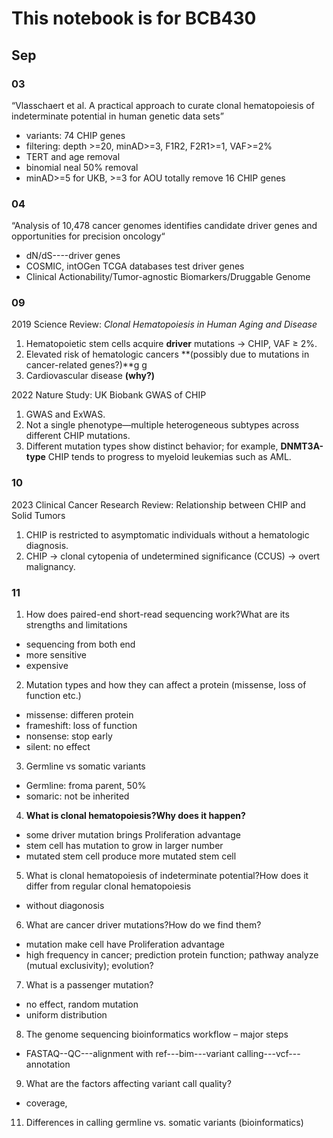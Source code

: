 # This notebook is for BCB430 
## Sep
### 03
“Vlasschaert et al. A practical approach to curate clonal hematopoiesis of indeterminate potential in human genetic data sets”
- variants: 74 CHIP genes
- filtering: depth >=20, minAD>=3, F1R2, F2R1>=1, VAF>=2%
- TERT and age removal
- binomial neal 50% removal
- minAD>=5 for UKB, >=3 for AOU
totally remove 16 CHIP genes

### 04
“Analysis of 10,478 cancer genomes identifies candidate driver genes and opportunities for precision oncology“
- dN/dS----driver genes
- COSMIC, intOGen TCGA databases test driver genes
- Clinical Actionability/Tumor-agnostic Biomarkers/Druggable Genome

### 09
2019 Science Review: *Clonal Hematopoiesis in Human Aging and Disease*  
1. Hematopoietic stem cells acquire **driver** mutations → CHIP, VAF ≥ 2%.  
2. Elevated risk of hematologic cancers **(possibly due to mutations in cancer-related genes?)**g g
3. Cardiovascular disease **(why?)**

2022 Nature Study: UK Biobank GWAS of CHIP  
1. GWAS and ExWAS.  
2. Not a single phenotype—multiple heterogeneous subtypes across different CHIP mutations.  
3. Different mutation types show distinct behavior; for example, **DNMT3A-type** CHIP tends to progress to myeloid leukemias such as AML.

### 10
2023 Clinical Cancer Research Review: Relationship between CHIP and Solid Tumors  
1. CHIP is restricted to asymptomatic individuals without a hematologic diagnosis.  
2. CHIP → clonal cytopenia of undetermined significance (CCUS) → overt malignancy.

### 11
1. How does paired-end short-read sequencing work?What are its strengths and limitations 
- sequencing from both end
- more sensitive
- expensive
2. Mutation types and how they can affect a protein (missense, loss of function etc.)
- missense: differen protein
- frameshift: loss of function
- nonsense: stop early
- silent: no effect
3. Germline vs somatic variants
- Germline: froma parent, 50%
- somaric: not be inherited
4. **What is clonal hematopoiesis?Why does it happen?**
- some driver mutation brings Proliferation advantage
- stem cell has mutation to grow in larger number
- mutated stem cell produce more mutated stem cell 
5. What is clonal hematopoiesis of indeterminate potential?How does it differ from regular clonal hematopoiesis 
- without diagonosis

6. What are cancer driver mutations?How do we find them? 
- mutation make cell have Proliferation advantage
- high frequency in cancer; prediction protein function; pathway analyze (mutual exclusivity); evolution?
7. What is a passenger mutation?
- no effect, random mutation
- uniform distribution
8. The genome sequencing bioinformatics workflow – major steps 
- FASTAQ--QC---alignment with ref---bim---variant calling---vcf---annotation
9. What are the factors affecting variant call quality?
- coverage, 
11. Differences in calling germline vs. somatic variants (bioinformatics)
